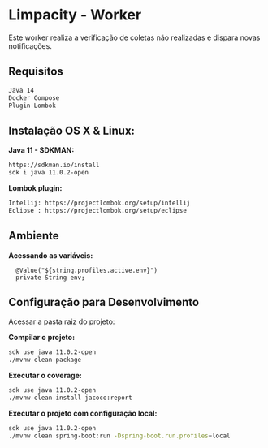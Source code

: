 # Limpacity - Worker 

Este worker realiza a verificação de coletas não realizadas e dispara novas notificações.

## Requisitos
```sh
Java 14
Docker Compose
Plugin Lombok
```

## Instalação OS X & Linux:

**Java 11 - SDKMAN:**

```sh
https://sdkman.io/install
sdk i java 11.0.2-open
```

**Lombok plugin:**

```sh
Intellij: https://projectlombok.org/setup/intellij
Eclipse : https://projectlombok.org/setup/eclipse
```

## Ambiente

**Acessando as variáveis:**

```
  @Value("${string.profiles.active.env}")
  private String env;
```

## Configuração para Desenvolvimento

Acessar a pasta raiz do projeto:

**Compilar o projeto:**

```sh
sdk use java 11.0.2-open
./mvnw clean package
```

**Executar o coverage:**

```sh
sdk use java 11.0.2-open
./mvnw clean install jacoco:report
```

**Executar o projeto com configuração local:**

```sh
sdk use java 11.0.2-open
./mvnw clean spring-boot:run -Dspring-boot.run.profiles=local
```
